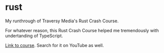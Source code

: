 # rust

My runthrough of Traversy Media's Rust Crash Course.

For whatever reason, this Rust Crash Course helped me tremendously with undertanding of TypeScript.

[Link to course](https://github.com/bradtraversy/rust_sandbox). Search for it on YouTube as well.
